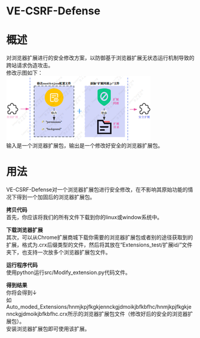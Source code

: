 # VE-CSRF-Defense

# 概述
对浏览器扩展进行的安全修改方案，以防御基于浏览器扩展无状态运行机制导致的跨站请求伪造攻击。  
修改示图如下：  
![alt](src/修改示图.png "修改示图")  
输入是一个浏览器扩展包，输出是一个修改好安全的浏览器扩展包。
# 用法
VE-CSRF-Defense对一个浏览器扩展包进行安全修改，在不影响其原始功能的情况下得到一个加固后的浏览器扩展包。

**拷贝代码**  
首先，你应该将我们的所有文件下载到你的linux或window系统中。

**下载浏览器扩展**  
其次，可以从Chrome扩展商城下载你需要的浏览器扩展包或者别的途径获取到的扩展，格式为.crx后缀类型的文件，然后将其放在“Extensions_test/扩展id/”文件夹下，也支持一次放多个浏览器扩展包文件。  

**运行程序代码**  
使用python运行src/Modify_extension.py代码文件。

**得到结果**  
你将会得到↓    
如Auto_moded_Extensions/hnmjkpjfkgkjennckgjdmoikjbfkbfhc/hnmjkpjfkgkjennckgjdmoikjbfkbfhc.crx所示的浏览器扩展包文件（修改好后的安全的浏览器扩展包）。     
安装浏览器扩展包即可使用该扩展。
